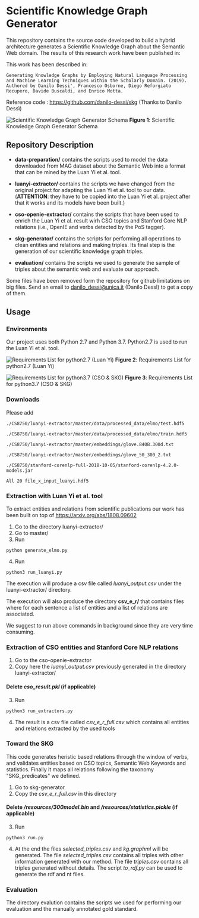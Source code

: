 # Scientific Knowledge Graph Generator



This repository contains the source code developed to build a hybrid architecture generates a Scientific Knowledge Graph about the Semantic Web domain. The results of this research work have been published in: 

This work has been described in:
```
Generating Knowledge Graphs by Employing Natural Language Processing and Machine Learning Techniques within the Scholarly Domain. (2019). Authored by Danilo Dessi', Francesco Osborne, Diego Reforgiato Recupero, Davide Buscaldi, and Enrico Motta.
```

Reference code : https://github.com/danilo-dessi/skg (Thanks to Danilo Dessì)



![Scientific Knowledge Graph Generator Schema](https://github.com/KeLi-gavin/CS8750/blob/master/skg_schema.png)
**Figure 1**: Scientific Knowledge Graph Generator Schema

## Repository Description

- **data-preparation/** contains the scripts used to model the data downloaded from MAG dataset about the Semantic Web into a format that can be mined by the Luan Yi et al. tool. 

- **luanyi-extractor/** contains the scripts we have changed from the original project for adapting the Luan Yi et al. tool to our data. (**ATTENTION**: they have to be copied into the Luan Yi et al. project after that it works and its models have been built.)

- **cso-openie-extractor/** contains the scripts that have been used to enrich the Luan Yi et al. result wirh CSO topics and Stanford Core NLP relations (i.e., OpenIE and verbs detected by the PoS tagger).

- **skg-generator/** contains the scripts for performing all operations to clean entities and relations and making triples. Its final step is the generation of our scientific knowledge graph triples.

- **evaluation/** contains the scripts we used to generate the sample of triples about the semantic web and evaluate our approach.

Some files have been removed form the repository for github limitations on big files. Send an email to danilo_dessi@unica.it (Danilo Dessì) to get a copy of them.


## Usage

### Environments
Our project uses both Python 2.7 and Python 3.7. Python2.7 is used to run the Luan Yi et al. tool.

![Requirements List for python2.7 (Luan Yi)](https://github.com/KeLi-gavin/CS8750/blob/master/env_python27.png)
**Figure 2**: Requirements List for python2.7 (Luan Yi)

![Requirements List for python3.7 (CSO & SKG)](https://github.com/KeLi-gavin/CS8750/blob/master/env_python37.png)
**Figure 3**: Requirements List for python3.7 (CSO & SKG)

### Downloads

Please add 

```
./CS8750/luanyi-extractor/master/data/processed_data/elmo/test.hdf5

./CS8750/luanyi-extractor/master/data/processed_data/elmo/train.hdf5

./CS8750/luanyi-extractor/master/embeddings/glove.840B.300d.txt

./CS8750/luanyi-extractor/master/embeddings/glove_50_300_2.txt

./CS8750/stanford-corenlp-full-2018-10-05/stanford-corenlp-4.2.0-models.jar

All 20 file_x_input_luanyi.hdf5
```

### Extraction with Luan Yi et al. tool

To extract entities and relations from scientific publications our work has been built on top of https://arxiv.org/abs/1808.09602
1. Go to the directory luanyi-extractor/
2. Go to master/
3. Run 

```
python generate_elmo.py
```

4. Run
```
python3 run_luanyi.py
```

The execution will produce a csv file called *luanyi_output.csv* under the luanyi-extractor/ directory.

The execution will also produce the directory **csv_e_r/** that contains files where for each sentence a list of entities and a list of relations are associated. 

We suggest to run above commands in background since they are very time consuming.


### Extraction of CSO entities and Stanford Core NLP relations
1. Go to the cso-openie-extractor
2. Copy here the *luanyi_output.csv* previously generated in the directory luanyi-extractor/

#### Delete *cso_result.pkl* (if applicable) 

3. Run
```
python3 run_extractors.py
```

4. The result is a csv file called *csv_e_r_full.csv* which contains all entities and relations extracted by the used tools


### Toward the SKG
This code generates heristic based relations through the window of verbs, and validates entities based on CSO topics, Semantic Web Keywords and statistics. Finally it maps all relations following the taxonomy "SKG_predicates" we defined. 

1. Go to skg-generator
2. Copy the *csv_e_r_full.csv* in this directory

#### Delete */resources/300model.bin* and */resources/statistics.pickle* (if applicable) 

3. Run
```
python3 run.py
```
4. At the end the files *selected_triples.csv* and *kg.graphml* will be generated.  The file *selected_triples.csv* contains all triples with other information generated with our method. The file *triples.csv* contains all triples generated without details. The script *to_rdf.py* can be used to generate the rdf and nt files.


### Evaluation

The directory evalution contains the scripts we used for performing our evaluation and the manually annotated gold standard.

